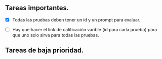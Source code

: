 
## Tareas importantes.

- [x] Todas las pruebas deben tener un id y un prompt para evaluar.

- [ ] Hay que hacer el link de calificación varible (id para cada prueba) para que uno solo sirva para todas las pruebas. 

## Tareas de baja prioridad.




